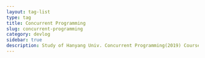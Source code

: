 ```yaml
---
layout: tag-list
type: tag
title: Concurrent Programming
slug: concurrent-programming
category: devlog
sidebar: true
description: Study of Hanyang Univ. Concurrent Programming(2019) Course.
---
```


